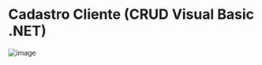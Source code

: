 # Cadastro Cliente (CRUD Visual Basic .NET)

![image](https://user-images.githubusercontent.com/79765050/135720901-af69a0e4-87a0-40c9-be70-6571b07ed908.png)
